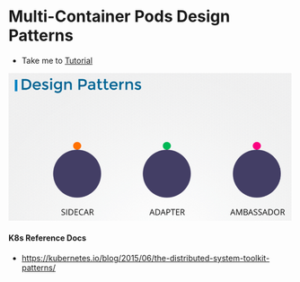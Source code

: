 # Multi-Container Pods Design Patterns
  - Take me to [Tutorial](https://kodekloud.com/courses/certified-kubernetes-administrator-with-practice-tests/lectures/10589174)
  
  ![dp](../../images/dp.PNG)
  
#### K8s Reference Docs
- https://kubernetes.io/blog/2015/06/the-distributed-system-toolkit-patterns/

